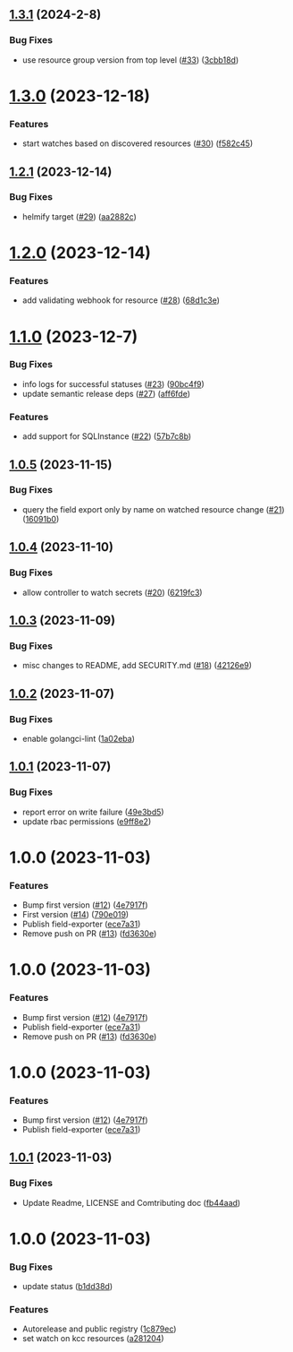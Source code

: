 ## [1.3.1](https://github.com/deliveryhero/field-exporter/compare/v1.3.0...v1.3.1) (2024-2-8)


### Bug Fixes

* use resource group version from top level ([#33](https://github.com/deliveryhero/field-exporter/issues/33)) ([3cbb18d](https://github.com/deliveryhero/field-exporter/commit/3cbb18d4846773c403d75c1489e0a18468ade2f4))

# [1.3.0](https://github.com/deliveryhero/field-exporter/compare/v1.2.1...v1.3.0) (2023-12-18)


### Features

* start watches based on discovered resources ([#30](https://github.com/deliveryhero/field-exporter/issues/30)) ([f582c45](https://github.com/deliveryhero/field-exporter/commit/f582c4585bf598ae8a861e745ebc910db401b51c))

## [1.2.1](https://github.com/deliveryhero/field-exporter/compare/v1.2.0...v1.2.1) (2023-12-14)


### Bug Fixes

* helmify target ([#29](https://github.com/deliveryhero/field-exporter/issues/29)) ([aa2882c](https://github.com/deliveryhero/field-exporter/commit/aa2882ce5d13778d4393c341a80c363fdb99970a))

# [1.2.0](https://github.com/deliveryhero/field-exporter/compare/v1.1.0...v1.2.0) (2023-12-14)


### Features

* add validating webhook for resource ([#28](https://github.com/deliveryhero/field-exporter/issues/28)) ([68d1c3e](https://github.com/deliveryhero/field-exporter/commit/68d1c3e0d2889cd161ff2c438b60bc6e2ccd1024))

# [1.1.0](https://github.com/deliveryhero/field-exporter/compare/v1.0.5...v1.1.0) (2023-12-7)


### Bug Fixes

* info logs for successful statuses  ([#23](https://github.com/deliveryhero/field-exporter/issues/23)) ([90bc4f9](https://github.com/deliveryhero/field-exporter/commit/90bc4f99adea40216932c946e1ce93e333f742f2))
* update semantic release deps ([#27](https://github.com/deliveryhero/field-exporter/issues/27)) ([aff6fde](https://github.com/deliveryhero/field-exporter/commit/aff6fde7cdbc1bcc47545a5d0eaa0f62d0b318bc))


### Features

* add support for SQLInstance ([#22](https://github.com/deliveryhero/field-exporter/issues/22)) ([57b7c8b](https://github.com/deliveryhero/field-exporter/commit/57b7c8b64497f307195666e4059d6c4e0cf904fa))

## [1.0.5](https://github.com/deliveryhero/field-exporter/compare/v1.0.4...v1.0.5) (2023-11-15)


### Bug Fixes

* query the field export only by name on watched resource change ([#21](https://github.com/deliveryhero/field-exporter/issues/21)) ([16091b0](https://github.com/deliveryhero/field-exporter/commit/16091b06d083b292ea0181ff0d36f524273fd405))

## [1.0.4](https://github.com/deliveryhero/field-exporter/compare/v1.0.3...v1.0.4) (2023-11-10)


### Bug Fixes

* allow controller to watch secrets ([#20](https://github.com/deliveryhero/field-exporter/issues/20)) ([6219fc3](https://github.com/deliveryhero/field-exporter/commit/6219fc36b8d3867ba191a83de8b6690f5b948f7f))

## [1.0.3](https://github.com/deliveryhero/field-exporter/compare/v1.0.2...v1.0.3) (2023-11-09)


### Bug Fixes

* misc changes to README, add SECURITY.md ([#18](https://github.com/deliveryhero/field-exporter/issues/18)) ([42126e9](https://github.com/deliveryhero/field-exporter/commit/42126e9efbb01e44376cdaf99e6a1e462dfd735a))

## [1.0.2](https://github.com/deliveryhero/field-exporter/compare/v1.0.1...v1.0.2) (2023-11-07)


### Bug Fixes

* enable golangci-lint ([1a02eba](https://github.com/deliveryhero/field-exporter/commit/1a02ebaac0d6a70b8d7d4f3c881d20e3c53c93de))

## [1.0.1](https://github.com/deliveryhero/field-exporter/compare/v1.0.0...v1.0.1) (2023-11-07)


### Bug Fixes

* report error on write failure ([49e3bd5](https://github.com/deliveryhero/field-exporter/commit/49e3bd5596701c8f7e775e0146d3dda0f1dc8475))
* update rbac permissions ([e9ff8e2](https://github.com/deliveryhero/field-exporter/commit/e9ff8e21d6627c2a007d9860b434ee0367f6975a))

# 1.0.0 (2023-11-03)


### Features

* Bump first version ([#12](https://github.com/deliveryhero/field-exporter/issues/12)) ([4e7917f](https://github.com/deliveryhero/field-exporter/commit/4e7917f1f7cb6f9e275c0c87b436bac48fbf1e58))
* First version ([#14](https://github.com/deliveryhero/field-exporter/issues/14)) ([790e019](https://github.com/deliveryhero/field-exporter/commit/790e019a6317fb05d4d4e2f8b39668bc43695c03))
* Publish field-exporter ([ece7a31](https://github.com/deliveryhero/field-exporter/commit/ece7a31e8179a22176ea0588e5e9d4de2c5abb26))
* Remove push on PR ([#13](https://github.com/deliveryhero/field-exporter/issues/13)) ([fd3630e](https://github.com/deliveryhero/field-exporter/commit/fd3630e6865f5cce9d57013da6a82576016bb824))

# 1.0.0 (2023-11-03)


### Features

* Bump first version ([#12](https://github.com/deliveryhero/field-exporter/issues/12)) ([4e7917f](https://github.com/deliveryhero/field-exporter/commit/4e7917f1f7cb6f9e275c0c87b436bac48fbf1e58))
* Publish field-exporter ([ece7a31](https://github.com/deliveryhero/field-exporter/commit/ece7a31e8179a22176ea0588e5e9d4de2c5abb26))
* Remove push on PR ([#13](https://github.com/deliveryhero/field-exporter/issues/13)) ([fd3630e](https://github.com/deliveryhero/field-exporter/commit/fd3630e6865f5cce9d57013da6a82576016bb824))

# 1.0.0 (2023-11-03)


### Features

* Bump first version ([#12](https://github.com/deliveryhero/field-exporter/issues/12)) ([4e7917f](https://github.com/deliveryhero/field-exporter/commit/4e7917f1f7cb6f9e275c0c87b436bac48fbf1e58))
* Publish field-exporter ([ece7a31](https://github.com/deliveryhero/field-exporter/commit/ece7a31e8179a22176ea0588e5e9d4de2c5abb26))

## [1.0.1](https://github.com/deliveryhero/field-exporter/compare/v1.0.0...v1.0.1) (2023-11-03)


### Bug Fixes

* Update Readme, LICENSE and Comtributing doc ([fb44aad](https://github.com/deliveryhero/field-exporter/commit/fb44aad02c909bc864480ec874e2901ecf4e9b88))

# 1.0.0 (2023-11-03)


### Bug Fixes

* update status ([b1dd38d](https://github.com/deliveryhero/field-exporter/commit/b1dd38d8b929b4b34fc53852c76186aeef80f10e))


### Features

* Autorelease and public registry ([1c879ec](https://github.com/deliveryhero/field-exporter/commit/1c879ecffb818351e7f4ed685eeeea72a80fbd18))
* set watch on kcc resources ([a281204](https://github.com/deliveryhero/field-exporter/commit/a2812040831dfbb1dd75f9d729ab76a57176de2c))
